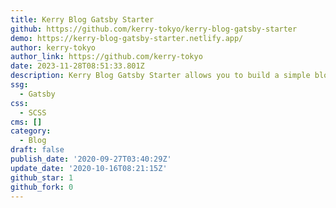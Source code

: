```yaml
---
title: Kerry Blog Gatsby Starter
github: https://github.com/kerry-tokyo/kerry-blog-gatsby-starter
demo: https://kerry-blog-gatsby-starter.netlify.app/
author: kerry-tokyo
author_link: https://github.com/kerry-tokyo
date: 2023-11-28T08:51:33.801Z
description: Kerry Blog Gatsby Starter allows you to build a simple blog.
ssg:
  - Gatsby
css:
  - SCSS
cms: []
category:
  - Blog
draft: false
publish_date: '2020-09-27T03:40:29Z'
update_date: '2020-10-16T08:21:15Z'
github_star: 1
github_fork: 0
---
```

